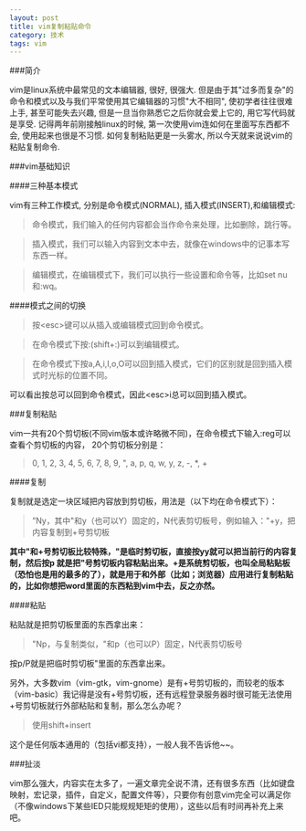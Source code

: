 ```yaml
---
layout: post
title: vim复制粘贴命令
category: 技术
tags: vim
---
```



###简介



vim是linux系统中最常见的文本编辑器, 很好, 很强大. 但是由于其"过多而复杂"的命令和模式以及与我们平常使用其它编辑器的习惯"大不相同", 使初学者往往很难上手, 甚至可能失去兴趣, 但是一旦当你熟悉它之后你就会爱上它的, 用它写代码就是享受. 记得两年前刚接触linux的时候, 第一次使用vim连如何在里面写东西都不会, 使用起来也很是不习惯. 如何复制粘贴更是一头雾水, 所以今天就来说说vim的粘贴复制命令.


###vim基础知识


####三种基本模式


vim有三种工作模式, 分别是命令模式(NORMAL), 插入模式(INSERT),和编辑模式:

>命令模式，我们输入的任何内容都会当作命令来处理，比如删除，跳行等。

>插入模式，我们可以输入内容到文本中去，就像在windows中的记事本写东西一样。

>编辑模式，在编辑模式下，我们可以执行一些设置和命令等，比如set nu和:wq。


####模式之间的切换


>按\<esc\>键可以从插入或编辑模式回到命令模式。

>在命令模式下按:(shift+:)可以到编辑模式。

>在命令模式下按a,A,i,I,o,O可以回到插入模式，它们的区别就是回到插入模式时光标的位置不同。

可以看出按<esc>总可以回到命令模式，因此\<esc\>i总可以回到插入模式。


###复制粘贴


vim一共有20个剪切板(不同vim版本或许略微不同)，在命令模式下输入:reg可以查看个剪切板的内容，
20个剪切板分别是：
>   0, 1, 2, 3, 4, 5, 6, 7, 8, 9, ", a, p, q, w, y, z, -, *, + 


####复制


复制就是选定一块区域把内容放到剪切板，用法是（以下均在命令模式下）：
>”Ny，其中"和y（也可以Y）固定的，N代表剪切板号，例如输入："+y，把内容复制到+号剪切板

**其中"和+号剪切板比较特殊，"是临时剪切板，直接按yy就可以把当前行的内容复制，然后按p
就是把"号剪切板内容粘贴出来。+是系统剪切板，也叫全局粘贴板（恐怕也是用的最多的了），就是用于和外部（比如；浏览器）应用进行复制粘贴的，比如你想把word里面的东西粘到vim中去，反之亦然。**

####粘贴


粘贴就是把剪切板里面的东西拿出来：
>"Np，与复制类似，"和p（也可以P）固定，N代表剪切板号

按p/P就是把临时剪切板"里面的东西拿出来。



另外，大多数vim（vim-gtk，vim-gnome）是有+号剪切板的，而较老的版本（vim-basic）我记得是没有+号剪切板，还有远程登录服务器时很可能无法使用+号剪切板就行外部粘贴和复制，那么怎么办呢？
>使用shift+insert

这个是任何版本通用的（包括vi都支持），一般人我不告诉他~~。



###扯淡



vim那么强大，内容实在太多了，一遍文章完全说不清，还有很多东西（比如键盘映射，宏记录，插件，自定义，配置文件等），只要你有创意vim完全可以满足你（不像windows下某些IED只能规规矩矩的使用），这些以后有时间再补充上来吧。
